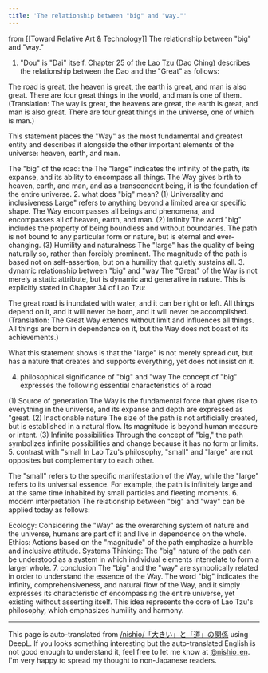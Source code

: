 ```yaml
---
title: 'The relationship between "big" and "way."'
---
```


from  [[Toward Relative Art & Technology]]
The relationship between "big" and "way."
1. "Dou" is "Dai" itself.
Chapter 25 of the Lao Tzu (Dao Ching) describes the relationship between the Dao and the "Great" as follows:

The road is great, the heaven is great, the earth is great, and man is also great. There are four great things in the world, and man is one of them.
(Translation: The way is great, the heavens are great, the earth is great, and man is also great. There are four great things in the universe, one of which is man.)

This statement places the "Way" as the most fundamental and greatest entity and describes it alongside the other important elements of the universe: heaven, earth, and man.

The "big" of the road: the
The "large" indicates the infinity of the path, its expanse, and its ability to encompass all things.
The Way gives birth to heaven, earth, and man, and as a transcendent being, it is the foundation of the entire universe.
2. what does "big" mean?
(1) Universality and inclusiveness
Large" refers to anything beyond a limited area or specific shape.
The Way encompasses all beings and phenomena, and encompasses all of heaven, earth, and man.
(2) Infinity
The word "big" includes the property of being boundless and without boundaries.
The path is not bound to any particular form or nature, but is eternal and ever-changing.
(3) Humility and naturalness
The "large" has the quality of being naturally so, rather than forcibly prominent.
The magnitude of the path is based not on self-assertion, but on a humility that quietly sustains all.
3. dynamic relationship between "big" and "way
The "Great" of the Way is not merely a static attribute, but is dynamic and generative in nature. This is explicitly stated in Chapter 34 of Lao Tzu:

The great road is inundated with water, and it can be right or left. All things depend on it, and it will never be born, and it will never be accomplished.
(Translation: The Great Way extends without limit and influences all things. All things are born in dependence on it, but the Way does not boast of its achievements.)

What this statement shows is that the "large" is not merely spread out, but has a nature that creates and supports everything, yet does not insist on it.

4. philosophical significance of "big" and "way
The concept of "big" expresses the following essential characteristics of a road

(1) Source of generation
The Way is the fundamental force that gives rise to everything in the universe, and its expanse and depth are expressed as "great.
(2) Inactionable nature
The size of the path is not artificially created, but is established in a natural flow.
Its magnitude is beyond human measure or intent.
(3) Infinite possibilities
Through the concept of "big," the path symbolizes infinite possibilities and change because it has no form or limits.
5. contrast with "small
In Lao Tzu's philosophy, "small" and "large" are not opposites but complementary to each other.

The "small" refers to the specific manifestation of the Way, while the "large" refers to its universal essence.
For example, the path is infinitely large and at the same time inhabited by small particles and fleeting moments.
6. modern interpretation
The relationship between "big" and "way" can be applied today as follows:

Ecology: Considering the "Way" as the overarching system of nature and the universe, humans are part of it and live in dependence on the whole.
Ethics: Actions based on the "magnitude" of the path emphasize a humble and inclusive attitude.
Systems Thinking: The "big" nature of the path can be understood as a system in which individual elements interrelate to form a larger whole.
7. conclusion
The "big" and the "way" are symbolically related in order to understand the essence of the Way. The word "big" indicates the infinity, comprehensiveness, and natural flow of the Way, and it simply expresses its characteristic of encompassing the entire universe, yet existing without asserting itself. This idea represents the core of Lao Tzu's philosophy, which emphasizes humility and harmony.

---
This page is auto-translated from [/nishio/「大きい」と「道」の関係](https://scrapbox.io/nishio/「大きい」と「道」の関係) using DeepL. If you looks something interesting but the auto-translated English is not good enough to understand it, feel free to let me know at [@nishio_en](https://twitter.com/nishio_en). I'm very happy to spread my thought to non-Japanese readers.